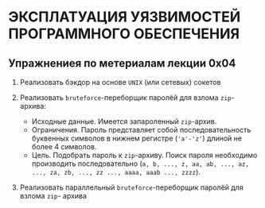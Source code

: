 # ЭКСПЛАТУАЦИЯ УЯЗВИМОСТЕЙ ПРОГРАММНОГО ОБЕСПЕЧЕНИЯ
## Упражнениея по метериалам лекции 0x04


1. Реализовать бэкдор на основе `UNIX` (или сетевых) сокетов
2. Реализовать `bruteforce`-переборщик паролёй для взлома `zip`- архива: 
   * Исходные данные. Имеется запароленный `zip`-архив. 
   * Ограничения. Пароль представляет собой последовательность буквенных символов 
     в нижнем регистре (`'а'-'z'`) длиной не более 4 символов. 
   * Цель. Подобрать пароль к `zip`-архиву. Поиск пароля необходимо производить последовательно 
     (`a, b, ..., z, aa, ab, ..., az, ..., za, zb, ..., zz ..., aaaa, aaab ..., zzzz`).
     
3. Реализовать параллельный `bruteforce`-переборщик паролёй для взлома `zip`- архива